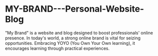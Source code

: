 # MY-BRAND---Personal-Website-Blog
 "My Brand" is a website and blog designed to boost professionals' online presence. In today's world, a strong online brand is vital for seizing opportunities. Embracing YOYO (You Own Your Own learning), it encourages learning through practical experiences.
